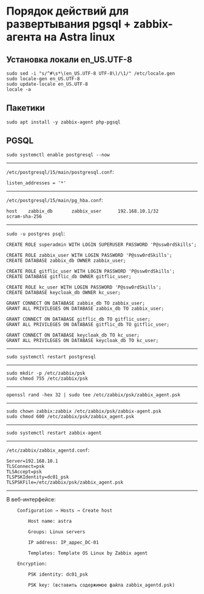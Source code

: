# Порядок действий для развертывания pgsql + zabbix-агента на Astra linux

## Установка локали en_US.UTF-8
```
sudo sed -i "s/^#\s*\(en_US.UTF-8 UTF-8\)/\1/" /etc/locale.gen
sudo locale-gen en_US.UTF-8
sudo update-locale en_US.UTF-8
locale -a
```

## Пакетики
```
sudo apt install -y zabbix-agent php-pgsql
```

## PGSQL
```
sudo systemctl enable postgresql --now
```
---
`/etc/postgresql/15/main/postgresql.conf`:
```
listen_addresses = '*'
```
---
`/etc/postgresql/15/main/pg_hba.conf`:
```
host    zabbix_db       zabbix_user      192.168.10.1/32         scram-sha-256
```
---
`sudo -u postgres psql`:
```
CREATE ROLE superadmin WITH LOGIN SUPERUSER PASSWORD 'P@ssw0rdSkills';

CREATE ROLE zabbix_user WITH LOGIN PASSWORD 'P@ssw0rdSkills';
CREATE DATABASE zabbix_db OWNER zabbix_user;

CREATE ROLE gitflic_user WITH LOGIN PASSWORD 'P@ssw0rdSkills';
CREATE DATABASE gitflic_db OWNER gitflic_user;

CREATE ROLE kc_user WITH LOGIN PASSWORD 'P@ssw0rdSkills';
CREATE DATABASE keycloak_db OWNER kc_user;

GRANT CONNECT ON DATABASE zabbix_db TO zabbix_user;
GRANT ALL PRIVILEGES ON DATABASE zabbix_db TO zabbix_user;

GRANT CONNECT ON DATABASE gitflic_db TO gitflic_user;
GRANT ALL PRIVILEGES ON DATABASE gitflic_db TO gitflic_user;

GRANT CONNECT ON DATABASE keycloak_db TO kc_user;
GRANT ALL PRIVILEGES ON DATABASE keycloak_db TO kc_user;
```
---
```
sudo systemctl restart postgresql
```
---
```
sudo mkdir -p /etc/zabbix/psk
sudo chmod 755 /etc/zabbix/psk
```
---
```
openssl rand -hex 32 | sudo tee /etc/zabbix/psk/zabbix_agent.psk
```
---
```
sudo chown zabbix:zabbix /etc/zabbix/psk/zabbix-agent.psk
sudo chmod 600 /etc/zabbix/psk/zabbix_agent.psk
```
---
```
sudo systemctl restart zabbix-agent
```
---
`/etc/zabbix/zabbix_agentd.conf`:
```
Server=192.168.10.1
TLSConnect=psk
TLSAccept=psk
TLSPSKIdentity=dc01_psk
TLSPSKFile=/etc/zabbix/psk/zabbix_agent.psk
```
---
В веб-интерфейсе:
```
    Configuration → Hosts → Create host

        Host name: astra

        Groups: Linux servers

        IP address: IP_адрес_DC-01

        Templates: Template OS Linux by Zabbix agent

    Encryption:

        PSK identity: dc01_psk

        PSK key: (вставить содержимое файла zabbix_agentd.psk)
```
